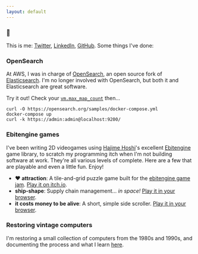```yaml
---
layout: default
---
```


### :wave: 
This is me: [Twitter](https://twitter.com/JulesGraybill), [LinkedIn](https://www.linkedin.com/in/jules-graybill/), [GitHub](https://github.com/jcgraybill).  Some things I've done:

### OpenSearch
At AWS, I was in charge of [OpenSearch](https://opensearch.org/), an open source fork of [Elasticsearch](https://www.elastic.co/elasticsearch/). I'm no longer involved with OpenSearch, but both it and Elasticsearch are great software.

Try it out! Check your [`vm.max_map_count`](https://opensearch.org/docs/latest/opensearch/install/important-settings/) then...

    curl -O https://opensearch.org/samples/docker-compose.yml
    docker-compose up
    curl -k https://admin:admin@localhost:9200/

### Ebitengine games
I've been writing 2D videogames using [Hajime Hoshi](https://hajimehoshi.com/)'s excellent [Ebitengine](https://ebiten.org/) game library, to scratch my programming itch when I'm not building software at work. They're all various levels of complete. Here are a few that are playable and even a little fun. Enjoy!
* **❤️ attraction**: A tile-and-grid puzzle game built for the [ebitengine game jam](https://itch.io/jam/ebiten-game-jam). [Play it on itch.io](https://ivlivs.itch.io/attraction).
* **ship-shape**:  Supply chain management... *in space!* [Play it in your browser](/ship-shape/).
* **it costs money to be alive**: A short, simple side scroller. [Play it in your browser](/it-costs-money/).

### Restoring vintage computers
I'm restoring a small collection of computers from the 1980s and 1990s, and documenting the process and what I learn [here](/vintage-computers/). 